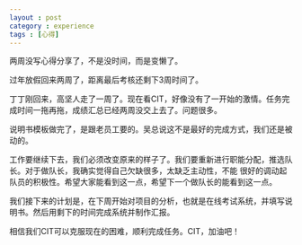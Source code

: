 ```yaml
---
layout : post
category : experience
tags : [心得]
---
```


  两周没写心得分享了，不是没时间，而是变懒了。
  
  过年放假回来两周了，距离最后考核还剩下3周时间了。
  
  丁丁刚回来，高坚人走了一周了。现在看CIT，好像没有了一开始的激情。任务完成时间一拖再拖，成绩汇总已经两周没交上去了。问题很多。
  
  说明书模板做完了，是跟老员工要的。吴总说这不是最好的完成方式，我们还是被动的。
  
  工作要继续下去，我们必须改变原来的样子了。我们要重新进行职能分配，推选队长。对于做队长，我确实觉得自己欠缺很多，太缺乏主动性，不能
很好的调动起队员的积极性。希望大家能看到这一点，希望下一个做队长的能看到这一点。

  我们接下来的计划是，在下周开始对项目的分析，也就是在线考试系统，并填写说明书。然后用剩下的时间完成系统并制作汇报。
  
  相信我们CIT可以克服现在的困难，顺利完成任务。CIT，加油吧！